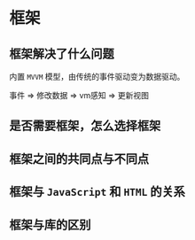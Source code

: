# 框架

## 框架解决了什么问题

内置 `MVVM` 模型，由传统的事件驱动变为数据驱动。

事件 => 修改数据 => vm感知 => 更新视图

## 是否需要框架，怎么选择框架

## 框架之间的共同点与不同点

## 框架与 `JavaScript` 和 `HTML` 的关系

## 框架与库的区别
